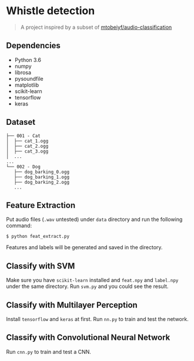 # Whistle detection

> A project inspired by a subset of [mtobeiyf/audio-classification](https://github.com/mtobeiyf/audio-classification)

## Dependencies

- Python 3.6
- numpy
- librosa
- pysoundfile
- matplotlib
- scikit-learn
- tensorflow
- keras

## Dataset

```
├── 001 - Cat
│  ├── cat_1.ogg
│  ├── cat_2.ogg
│  ├── cat_3.ogg
│  ... 
...
└── 002 - Dog
   ├── dog_barking_0.ogg
   ├── dog_barking_1.ogg
   ├── dog_barking_2.ogg
   ...
```

## Feature Extraction

Put audio files (`.wav` untested) under `data` directory and run the following command:

```shell
$ python feat_extract.py
```

Features and labels will be generated and saved in the directory.

## Classify with SVM

Make sure you have `scikit-learn` installed and `feat.npy` and `label.npy` under the same directory. Run `svm.py` and you could see the result.

## Classify with Multilayer Perception

Install `tensorflow` and `keras` at first. Run `nn.py` to train and test the network.

## Classify with Convolutional Neural Network

Run `cnn.py` to train and test a CNN.
